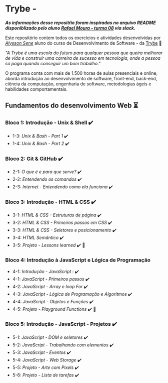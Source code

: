 # Trybe - 
***As informações desse repositŕio foram inspiradas no arquivo README disponiblizado pelo aluno _[Rafael Moura - turma 08](https://www.linkedin.com/in/rafaelcostamoura/)_ via slack.***


Este repositório contem todos os exercícios e atividades desenvolvidas por _[Alysson Sene](https://www.linkedin.com/in/AlyssonSene/)_ aluno do curso de Desenvolvimento de Software - da [Trybe](https://www.betrybe.com/) :rocket:

_"A Trybe é uma escola do futuro para qualquer pessoa que queira melhorar de vida e construir uma carreira de sucesso em tecnologia, onde a pessoa só paga quando conseguir um bom trabalho."_

O programa conta com mais de 1.500 horas de aulas presenciais e online, aborda introdução ao desenvolvimento de software, front-end, back-end, ciência da computação, engenharia de software, metodologias ágeis e habilidades comportamentais.

## Fundamentos do desenvolvimento Web :hourglass_flowing_sand:

### Bloco 1: Introdução - Unix & Shell :heavy_check_mark:

-  1-3: _Unix & Bash - Part 1_ :heavy_check_mark: 
-  1-4: _Unix & Bash - Part 2_ :heavy_check_mark:

### Bloco 2: Git & GitHub :heavy_check_mark:

-  2-1: _O que é e para que serve?_ :heavy_check_mark:  
-  2-2: _Entendendo os comandos_ :heavy_check_mark:
-  2-3: _Internet - Entendendo como ela funciona_ :heavy_check_mark:

### Bloco 3: Introdução - HTML & CSS :heavy_check_mark:

-  3-1: _HTML & CSS - Estruturas de página_ :heavy_check_mark:
-  3-2: _HTML & CSS - Primeiros passos em CSS_ :heavy_check_mark:
-  3-3: _HTML & CSS - Seletores e posicionamento_ :heavy_check_mark:
-  3-4: _HTML Semântico_ :heavy_check_mark:
-  3-5: _Projeto - Lessons learned_ :heavy_check_mark: :rocket:

### Bloco 4:  Introdução à JavaScript e Lógica de Programação 

- 4-1: _Introdução - JavaScript_ : :heavy_check_mark:
- 4-1: _JavaScript - Primeiros passos_ :heavy_check_mark:
- 4-2: _JavaScript - Array e loop For_ :heavy_check_mark:
- 4-3: _JavaScript - Lógica de Programação e Algoritmos_ :heavy_check_mark:
- 4-4: _JavaScript - Objetos e Funções_ :heavy_check_mark:
- 4-5: _Projeto - Playground Functions_ :heavy_check_mark: :rocket:

### Bloco 5: Introdução - JavaScript - Projetos :heavy_check_mark:

-  5-1: _JavaScript - DOM e seletores_ :heavy_check_mark:
-  5-2: _JavaScript - Trabalhando com elementos_ :heavy_check_mark:
-  5-3: _JavaScript - Eventos_ :heavy_check_mark:
-  5-4: _JavaScript - Web Storage_ :heavy_check_mark:
-  5-5: _Projeto - Arte com Pixels_ :heavy_check_mark:
-  5-6: _Projeto - Lista de tarefas_ :heavy_check_mark:
